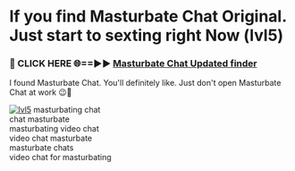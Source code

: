 # If you find Masturbate Chat Original. Just start to sexting right Now (lvl5)

<h3>🔴 CLICK HERE 🌐==►► <a href="https://tinyurl.com/mtbk5fxa" rel="nofollow">Masturbate Chat Updated finder</a></h3>

I found Masturbate Chat. You'll definitely like. Just don't open Masturbate Chat at work 😉💬

[![lvl5](https://i.imgur.com/Q8WKrnY.jpeg)](https://tinyurl.com/mtbk5fxa)
masturbating chat<br>
chat masturbate<br>
masturbating video chat<br>
video chat masturbate<br>
masturbate chats<br>
video chat for masturbating